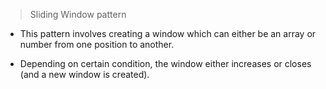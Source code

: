 > Sliding Window pattern 

- This pattern involves creating a window which can either be an array or number from one position to another.

- Depending on certain condition, the window either increases or closes (and a new window is created).
